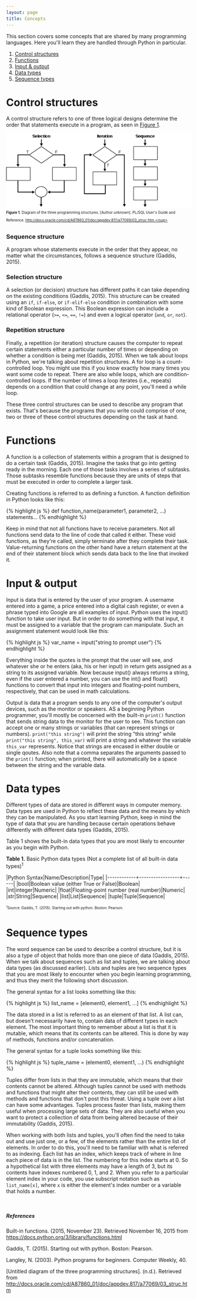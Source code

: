 ```yaml
---
layout: page
title: Concepts
---
```


This section covers some concepts that are shared by many programming
languages. Here you'll learn they are handled through Python in particular.

1. [Control structures](#controlstructures)
2. [Functions](#functions)
3. [Input & output](#inputoutput)
4. [Data types](#datatypes)
5. [Sequence types](#sequencetypes)

# <a name="controlstructures">Control structures</a>

A control structure refers to one of three logical designs determine the order that statements execute in a program, as seen in [Figure 1](#structuresimage).

<a name="structuresimage">![control structures](https://raw.githubusercontent.com/lilhandsbgdreams/python-handbook/master/public/control_structures.gif "control structures")</a>
<sub><sup>**Figure 1**. Diagram of the three programming structures. \[Author unknown\]. PL/SQL User's Guide and Reference. http://docs.oracle.com/cd/A87860_01/doc/appdev.817/a77069/03_struc.htm.</sup></sub>

### Sequence structure
A program whose statements execute in the order that they appear, no matter what the circumstances, follows a sequence structure (Gaddis, 2015).

### Selection structure
A selection (or decision) structure has different paths it can take depending on the existing conditions (Gaddis, 2015). This structure can be created using an `if`, `if-else`, or `if-elif-else` condition in combination with some kind of Boolean expression. This Boolean expression can include a relational operator (`>=`, `<=`, `==`, `!=`) and even a logical operator (`and`, `or`, `not`).

### Repetition structure
Finally, a repetition (or iteration) structure causes the computer to repeat certain statements either a particular number of times or depending on whether a condition is being met (Gaddis, 2015). When we talk about loops in Python, we're talking about repetition structures. A for loop is a count-controlled loop. You might use this if you know exactly how many times you want some code to repeat. There are also while loops, which are condition-controlled loops. If the number of times a loop iterates (i.e., repeats) depends on a condition that could change at any point, you'll need a while loop.

These three control structures can be used to describe any program that exists. That's because the programs that you write could comprise of one, two or three of these control structures depending on the task at hand.

# <a name="functions">Functions</a>

A function is a collection of statements within a program that is designed to do a certain task (Gaddis, 2015). Imagine the tasks that go into getting ready in the morning. Each one of those tasks involves a series of subtasks. Those subtasks resemble functions because they are units of steps that must be executed in order to complete a larger task.

Creating functions is referred to as defining a function. A function definition in Python looks like this:

{% highlight js %}
def function_name(parameter1, parameter2, ...)
    statements...
{% endhighlight %}

Keep in mind that not all functions have to receive parameters. Not all functions send data to the line of code that called it either. These void functions, as they're called, simply terminate after they complete their task. Value-returning functions on the other hand have a return statement at the end of their statement block which sends data back to the line that invoked it.

# <a name="inputoutput">Input & output</a>

Input is data that is entered by the user of your program. A username entered into a game, a price entered into a digital cash register, or even a phrase typed into Google are all examples of input. Python uses the input() function to take user input. But in order to do something with that input, it must be assigned to a variable that the program can manipulate. Such an assignment statement would look like this: 

{% highlight js %}
var_name = input("string to prompt user")
{% endhighlight %}

Everything inside the quotes is the prompt that the user will see, and whatever she or he enters (aka, his or her input) in return gets assigned as a string to its assigned variable. Now because input() always returns a string, even if the user entered a number, you can use the int() and float() functions to convert that input into integers and floating-point numbers, respectively, that can be used in math calculations.

Output is data that a program sends to any one of the computer's output devices, such as the monitor or speakers. AS a beginning Python programmer, you'll mostly be concerned with the built-in `print()` function that sends string data to the monitor for the user to see. This function can accept one or many strings or variables (that can represent strings or numbers). `print("this string")` will print the string "this string" while `print("this string", this_var)` will print a string and whatever the variable `this_var` represents. Notice that strings are encased in either double or single qoutes. Also note that a comma separates the arguments passed to the `print()` function; when printed, there will automatically be a space between the string and the variable data.

# <a name="datatypes">Data types</a>

Different types of data are stored in different ways in computer memory. Data types are used in Python to reflect these data and the means by which they can be manipulated. As you start learning Python, keep in mind the type of data that you are handling because certain operations behave differently with different data types (Gaddis, 2015).

Table 1 shows the built-in data types that you are most likely to encounter as you begin with Python.

**Table 1.** Basic Python data types (Not a complete list of all built-in data types)<sup>1</sup>

|Python Syntax|Name/Description|Type|
|------------+-----------------+------|
|bool|Boolean value (either True or False)|Boolean|
|int|integer|Numeric|
|float|Floating-point number (real number)|Numeric|
|str|String|Sequence|
|list|List|Sequence|
|tuple|Tuple|Sequence|

<sub><sup><sup>1</sup>Source: Gaddis, T. (2015). Starting out with python. Boston: Pearson.</sup></sub>

# <a name="sequencetypes">Sequence types</a>

The word sequence can be used to describe a control structure, but it is also a type of object that holds more than one piece of data (Gaddis, 2015). When we talk about sequences such as list and tuples, we are talking about data types (as discussed earlier). Lists and tuples are two sequence types that you are most likely to encounter when you begin learning programming, and thus they merit the following short discussion. 

The general syntax for a list looks something like this:

{% highlight js %}
list_name = [element0, element1, ...]
{% endhighlight %}

The data stored in a list is referred to as an element of that list. A list can, but doesn't necessarily have to, contain data of different types in each element. The most important thing to remember about a list is that it is mutable, which means that its contents can be altered. This is done by way of methods, functions and/or concatenation.

The general syntax for a tuple looks something like this:

{% highlight js %}
tuple_name = (element0, element1, ...)
{% endhighlight %}

Tuples differ from lists in that they are immutable, which means that their contents cannot be altered. Although tuples cannot be used with methods and functions that might alter their contents, they can still be used with methods and functions that don't post this threat. Using a tuple over a list can have some advantages. Tuples process faster than lists, making them useful when processing large sets of data. They are also useful when you want to protect a collection of data from being altered because of their immutability (Gaddis, 2015).

When working with both lists and tuples, you'll often find the need to take out and use just one, or a few, of the elements rather than the entire list of elements. In order to do this, you'll need to be familiar with what is referred to as indexing. Each list has an index, which keeps track of where in line each piece of data is in the list. The numbering for this index starts at 0. So a hypothetical list with three elements may have a length of 3, but its contents have indexes numbered 0, 1, and 2. When you refer to a particular element index in your code, you use subscript notation such as `list_name[x]`, where `x` is either the element's index number or a variable that holds a number.

&nbsp;


##### References
Built-in functions. (2015, November 23). Retrieved November 16, 2015 from https://docs.python.org/3/library/functions.html

Gaddis, T. (2015). Starting out with python. Boston: Pearson.

Langley, N. (2003). Python programs for beginners. Computer Weekly, 40. 

\[Untitled diagram of the three programming structures\]. (n.d.). Retrieved from http://docs.oracle.com/cd/A87860_01/doc/appdev.817/a77069/03_struc.htm
